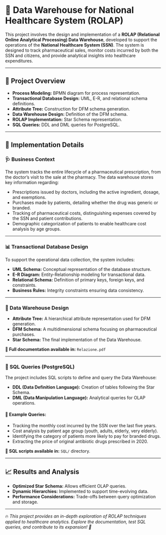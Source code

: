 <h1>🚀 Data Warehouse for National Healthcare System (ROLAP)</h1>

<p>
This project involves the design and implementation of a <strong>ROLAP (Relational Online Analytical Processing) Data Warehouse</strong>, 
developed to support the operations of the <strong>National Healthcare System (SSN)</strong>. 
The system is designed to track pharmaceutical sales, monitor costs incurred by both the SSN and citizens, 
and provide analytical insights into healthcare expenditures.
</p>

<hr>

<h2>📄 Project Overview</h2>

<ul>
  <li><strong>Process Modeling:</strong> BPMN diagram for process representation.</li>
  <li><strong>Transactional Database Design:</strong> UML, E-R, and relational schema definitions.</li>
  <li><strong>Attribute Tree:</strong> Construction for DFM schema generation.</li>
  <li><strong>Data Warehouse Design:</strong> Definition of the DFM schema.</li>
  <li><strong>ROLAP Implementation:</strong> Star Schema representation.</li>
  <li><strong>SQL Queries:</strong> DDL and DML queries for PostgreSQL.</li>
</ul>

<hr>

<h2>🚀 Implementation Details</h2>

<h3>🩺 Business Context</h3>
<p>
The system tracks the entire lifecycle of a pharmaceutical prescription, from the doctor’s visit to the sale at the pharmacy. 
The data warehouse stores key information regarding:
</p>
<ul>
  <li>Prescriptions issued by doctors, including the active ingredient, dosage, and exemptions.</li>
  <li>Purchases made by patients, detailing whether the drug was generic or branded.</li>
  <li>Tracking of pharmaceutical costs, distinguishing expenses covered by the SSN and patient contributions.</li>
  <li>Demographic categorization of patients to enable healthcare cost analysis by age groups.</li>
</ul>

<hr>

<h3>📊 Transactional Database Design</h3>
<p>
To support the operational data collection, the system includes:
</p>
<ul>
  <li><strong>UML Schema:</strong> Conceptual representation of the database structure.</li>
  <li><strong>E-R Diagram:</strong> Entity-Relationship modeling for transactional data.</li>
  <li><strong>Relational Schema:</strong> Definition of primary keys, foreign keys, and constraints.</li>
  <li><strong>Business Rules:</strong> Integrity constraints ensuring data consistency.</li>
</ul>

<hr>

<h3>📂 Data Warehouse Design</h3>

<ul>
  <li><strong>Attribute Tree:</strong> A hierarchical attribute representation used for DFM generation.</li>
  <li><strong>DFM Schema:</strong> A multidimensional schema focusing on pharmaceutical purchases.</li>
  <li><strong>Star Schema:</strong> The final implementation of the Data Warehouse.</li>
</ul>

<p><strong>📄 Full documentation available in:</strong> <code>Relazione.pdf</code></p>

<hr>

<h3>📜 SQL Queries (PostgreSQL)</h3>
<p>
The project includes SQL scripts to define and query the Data Warehouse:
</p>

<ul>
  <li><strong>DDL (Data Definition Language):</strong> Creation of tables following the Star Schema.</li>
  <li><strong>DML (Data Manipulation Language):</strong> Analytical queries for OLAP operations.</li>
</ul>

<h4>📌 Example Queries:</h4>

<ul>
  <li>Tracking the monthly cost incurred by the SSN over the last five years.</li>
  <li>Cost analysis by patient age group (youth, adults, elderly, very elderly).</li>
  <li>Identifying the category of patients more likely to pay for branded drugs.</li>
  <li>Extracting the price of original antibiotic drugs prescribed in 2020.</li>
</ul>

<p><strong>📄 SQL scripts available in:</strong> <code>SQL/</code> directory.</p>

<hr>

<h2>📈 Results and Analysis</h2>

<ul>
  <li><strong>Optimized Star Schema:</strong> Allows efficient OLAP queries.</li>
  <li><strong>Dynamic Hierarchies:</strong> Implemented to support time-evolving data.</li>
  <li><strong>Performance Considerations:</strong> Trade-offs between query optimization and storage.</li>
</ul>

<hr>

<p>🔥 <em>This project provides an in-depth exploration of ROLAP techniques applied to healthcare analytics. 
Explore the documentation, test SQL queries, and contribute to its expansion! 🚀</em></p>
